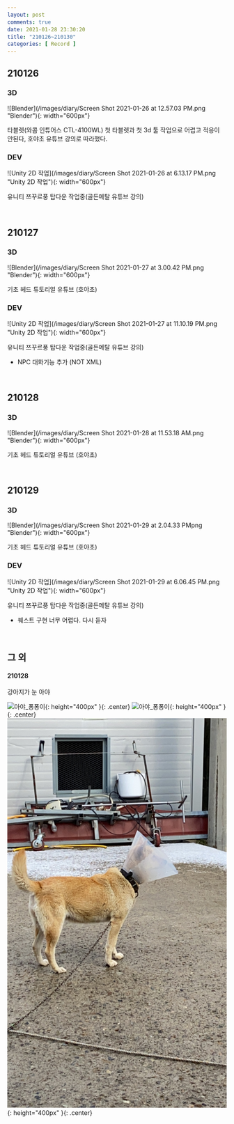 ```yaml
---
layout: post
comments: true
date: 2021-01-28 23:30:20
title: "210126~210130"
categories: [ Record ]
---
```


## 210126

### 3D

![Blender](/images/diary/Screen Shot 2021-01-26 at 12.57.03 PM.png "Blender"){: width="600px"}

타블렛(와콤 인튜어스 CTL-4100WL) 첫 타블렛과 첫 3d 툴 작업으로 어렵고 적응이 안된다, 호야초 유튜브 강의로 따라했다.

### DEV

![Unity 2D 작업](/images/diary/Screen Shot 2021-01-26 at 6.13.17 PM.png "Unity 2D 작업"){: width="600px"}

유니티 쯔꾸르풍 탑다운 작업중(골든메탈 유튜브 강의)

<br>

## 210127

### 3D

![Blender](/images/diary/Screen Shot 2021-01-27 at 3.00.42 PM.png "Blender"){: width="600px"}

기초 헤드 튜토리얼 유튜브 (호야초)

### DEV

![Unity 2D 작업](/images/diary/Screen Shot 2021-01-27 at 11.10.19 PM.png "Unity 2D 작업"){: width="600px"}

유니티 쯔꾸르풍 탑다운 작업중(골든메탈 유튜브 강의)
- NPC 대화기능 추가 (NOT XML)

<br>

## 210128

### 3D

![Blender](/images/diary/Screen Shot 2021-01-28 at 11.53.18 AM.png "Blender"){: width="600px"}

기초 헤드 튜토리얼 유튜브 (호야초)

<br>

## 210129

### 3D

![Blender](/images/diary/Screen Shot 2021-01-29 at 2.04.33 PMpng "Blender"){: width="600px"}

기초 헤드 튜토리얼 유튜브 (호야초)

### DEV

![Unity 2D 작업](/images/diary/Screen Shot 2021-01-29 at 6.06.45 PM.png "Unity 2D 작업"){: width="600px"}

유니티 쯔꾸르풍 탑다운 작업중(골든메탈 유튜브 강의)
- 퀘스트 구현 너무 어렵다. 다시 듣자

<br>

## 그 외

#### 210128

강아지가 눈 아야

<span>![아야_퐁퐁이](/images/diary/IMG_2568.PNG){: height="400px" }{: .center}</span>
<span>![아야_퐁퐁이](/images/diary/IMG_2569.PNG){: height="400px" }{: .center}</span>
<span>![아야_퐁퐁이](/images/diary/2021-01-28-dog.JPG){: height="400px" }{: .center}</span>

